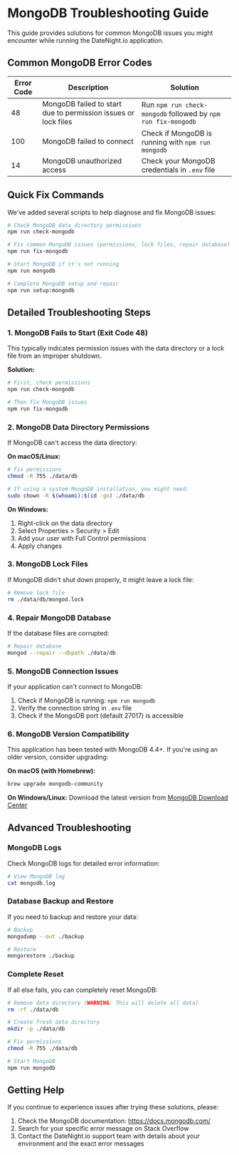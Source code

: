 # MongoDB Troubleshooting Guide

This guide provides solutions for common MongoDB issues you might encounter while running the DateNight.io application.

## Common MongoDB Error Codes

| Error Code | Description | Solution |
|------------|-------------|----------|
| 48 | MongoDB failed to start due to permission issues or lock files | Run `npm run check-mongodb` followed by `npm run fix-mongodb` |
| 100 | MongoDB failed to connect | Check if MongoDB is running with `npm run mongodb` |
| 14 | MongoDB unauthorized access | Check your MongoDB credentials in `.env` file |

## Quick Fix Commands

We've added several scripts to help diagnose and fix MongoDB issues:

```bash
# Check MongoDB data directory permissions
npm run check-mongodb

# Fix common MongoDB issues (permissions, lock files, repair database)
npm run fix-mongodb

# Start MongoDB if it's not running
npm run mongodb

# Complete MongoDB setup and repair
npm run setup:mongodb
```

## Detailed Troubleshooting Steps

### 1. MongoDB Fails to Start (Exit Code 48)

This typically indicates permission issues with the data directory or a lock file from an improper shutdown.

**Solution:**

```bash
# First, check permissions
npm run check-mongodb

# Then fix MongoDB issues
npm run fix-mongodb
```

### 2. MongoDB Data Directory Permissions

If MongoDB can't access the data directory:

**On macOS/Linux:**

```bash
# Fix permissions
chmod -R 755 ./data/db

# If using a system MongoDB installation, you might need:
sudo chown -R $(whoami):$(id -gn) ./data/db
```

**On Windows:**

1. Right-click on the data directory
2. Select Properties > Security > Edit
3. Add your user with Full Control permissions
4. Apply changes

### 3. MongoDB Lock Files

If MongoDB didn't shut down properly, it might leave a lock file:

```bash
# Remove lock file
rm ./data/db/mongod.lock
```

### 4. Repair MongoDB Database

If the database files are corrupted:

```bash
# Repair database
mongod --repair --dbpath ./data/db
```

### 5. MongoDB Connection Issues

If your application can't connect to MongoDB:

1. Check if MongoDB is running: `npm run mongodb`
2. Verify the connection string in `.env` file
3. Check if the MongoDB port (default 27017) is accessible

### 6. MongoDB Version Compatibility

This application has been tested with MongoDB 4.4+. If you're using an older version, consider upgrading:

**On macOS (with Homebrew):**
```bash
brew upgrade mongodb-community
```

**On Windows/Linux:**
Download the latest version from [MongoDB Download Center](https://www.mongodb.com/try/download/community)

## Advanced Troubleshooting

### MongoDB Logs

Check MongoDB logs for detailed error information:

```bash
# View MongoDB log
cat mongodb.log
```

### Database Backup and Restore

If you need to backup and restore your data:

```bash
# Backup
mongodump --out ./backup

# Restore
mongorestore ./backup
```

### Complete Reset

If all else fails, you can completely reset MongoDB:

```bash
# Remove data directory (WARNING: This will delete all data)
rm -rf ./data/db

# Create fresh data directory
mkdir -p ./data/db

# Fix permissions
chmod -R 755 ./data/db

# Start MongoDB
npm run mongodb
```

## Getting Help

If you continue to experience issues after trying these solutions, please:

1. Check the MongoDB documentation: https://docs.mongodb.com/
2. Search for your specific error message on Stack Overflow
3. Contact the DateNight.io support team with details about your environment and the exact error messages